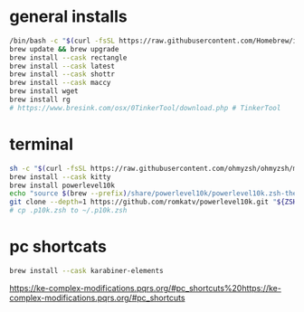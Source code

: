 
# general installs
```bash
/bin/bash -c "$(curl -fsSL https://raw.githubusercontent.com/Homebrew/install/HEAD/install.sh)"
brew update && brew upgrade
brew install --cask rectangle
brew install --cask latest
brew install --cask shottr
brew install --cask maccy
brew install wget
brew install rg
# https://www.bresink.com/osx/0TinkerTool/download.php # TinkerTool 
```

# terminal
```bash
sh -c "$(curl -fsSL https://raw.githubusercontent.com/ohmyzsh/ohmyzsh/master/tools/install.sh)" # all my zsh
brew install --cask kitty
brew install powerlevel10k
echo "source $(brew --prefix)/share/powerlevel10k/powerlevel10k.zsh-theme" >>~/.zshrc
git clone --depth=1 https://github.com/romkatv/powerlevel10k.git "${ZSH_CUSTOM:-$HOME/.oh-my-zsh/custom}/themes/powerlevel10k"
# cp .p10k.zsh to ~/.p10k.zsh 
```

# pc shortcats

```bash
brew install --cask karabiner-elements
```
https://ke-complex-modifications.pqrs.org/#pc_shortcuts%20https://ke-complex-modifications.pqrs.org/#pc_shortcuts

